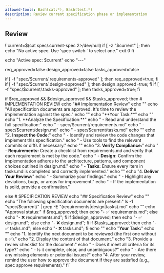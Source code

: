 ```yaml
---
allowed-tools: Bash(cat:*), Bash(test:*)
description: Review current specification phase or implementation
---
```


## Review

!`current=$(cat spec/.current-spec 2>/dev/null)
if [ -z "$current" ]; then
    echo "No active spec. Use 'spec switch <spec-name>' to select one."
    exit 0
fi

echo "Active spec: $current"
echo "---"

req_approved=false
design_approved=false
tasks_approved=false

if [ -f "spec/$current/.requirements-approved" ]; then req_approved=true; fi
if [ -f "spec/$current/.design-approved" ]; then design_approved=true; fi
if [ -f "spec/$current/.tasks-approved" ]; then tasks_approved=true; fi

if $req_approved && $design_approved && $tasks_approved; then
    # IMPLEMENTATION REVIEW
    echo "## Implementation Review"
    echo ""
    echo "All specification documents are approved. It's time to review the implementation against the spec."
    echo ""
    echo "**Your Task:**"
    echo ""
    echo "1.  **Analyze the Specification:**"
    echo "    - Read and understand the full specification:"
    echo "      - spec/$current/requirements.md"
    echo "      - spec/$current/design.md"
    echo "      - spec/$current/tasks.md"
    echo ""
    echo "2.  **Inspect the Code:**"
    echo "    - Identify and review the code changes that implement this specification."
    echo "    - Use tools to find the relevant commits or diffs if necessary."
    echo ""
    echo "3.  **Verify Compliance:**"
    echo "    - **Requirements:** Create a checklist from requirements.md and verify that each requirement is met by the code."
    echo "    - **Design:** Confirm the implementation adheres to the architecture, patterns, and component choices outlined in design.md."
    echo "    - **Tasks:** Ensure every item in tasks.md is completed and correctly implemented."
    echo ""
    echo "4.  **Deliver Your Review:**"
    echo "    - Summarize your findings."
    echo "    - Highlight any deviations, bugs, or areas for improvement."
    echo "    - If the implementation is solid, provide a confirmation."

else
    # SPECIFICATION REVIEW
    echo "## Specification Review"
    echo ""
    echo "The following specification documents are present:"
    ls -1 "spec/$current/" | grep -E "(requirements|design|tasks)\.md"
    echo ""
    echo "Approval status:"
    if $req_approved; then echo "- ✅ requirements.md"; else echo "- ❌ requirements.md"; fi
    if $design_approved; then echo "- ✅ design.md"; else echo "- ❌ design.md"; fi
    if $tasks_approved; then echo "- ✅ tasks.md"; else echo "- ❌ tasks.md"; fi
    echo ""
    echo "**Your Task:**"
    echo ""
    echo "1. Identify the next document to be reviewed (the first one without a ✅)."
    echo "2. Display the content of that document."
    echo "3. Provide a review checklist for the document:"
    echo "   - Does it meet all criteria for its type?"
    echo "   - Is it complete, clear, and unambiguous?"
    echo "   - Are there any missing elements or potential issues?"
    echo "4. After your review, remind the user how to approve the document if they are satisfied (e.g., spec approve requirements)."
fi`
